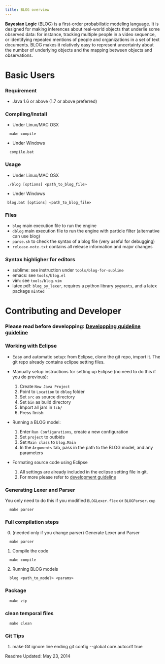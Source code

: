 ```yaml
---
title: BLOG overview
---
```


**Bayesian Logic** (BLOG) is a first-order probabilistic modeling language. It is designed for making inferences about real-world objects that underlie some observed data: for instance, tracking multiple people in a video sequence, or identifying repeated mentions of people and organizations in a set of text documents. BLOG makes it relatively easy to represent uncertainty about the number of underlying objects and the mapping between objects and observations.

# Basic Users
### Requirement
- Java 1.6 or above (1.7 or above preferred)

### Compiling/Install
- Under Linux/MAC OSX
```
  make compile
```
- Under Windows
```
  compile.bat
```

### Usage
- Under Linux/MAC OSX
```
 ./blog [options] <path_to_blog_file> 
```
- Under Windows
```
 blog.bat [options] <path_to_blog_file> 
```

### Files
- `blog` main execution file to run the engine
- `dblog` main execution file to run the engine with particle filter (alternative can use blog)
- `parse.sh` to check the syntax of a blog file (very useful for debugging)
- `release-note.txt` contains all release information and major changes 

### Syntax highligher for editors
- sublime: see instruction under `tools/blog-for-sublime` 
- emacs: see `tools/blog.el`
- vim: see `tools/blog.vim`
- latex pdf: `blog_py_lexer`, requires a python library `pygments`, and a latex package `minted`

# Contributing and Developer
### Please read before developping: [Developping guideline guideline](https://github.com/lileicc/dblog/wiki/Home)

### Working with Eclipse
- Easy and automatic setup: from Eclipse, clone the git repo, import it. The git repo already contains eclipse setting files. 

- Manually setup instructions for setting up Eclipse (no need to do this if you do previous):
  1. Create `New Java Project` 
  2. Point to `Location` to `dblog` folder
  3. Set `src` as source directory
  4. Set `bin` as build directory
  5. Import all jars in `lib/`
  6. Press finish

- Running a BLOG model:
  1. Enter `Run Configurations`, create a new configuration
  2. Set `project` to outbids
  3. Set `Main class` to `blog.Main`
  4. In the `Arguments` tab, pass in the path to the BLOG model, and any parameters

- Formating source code using Eclipse
  1. All settings are already included in the eclipse setting file in git.
  2. For more please refer to [development guideline](https://github.com/lileicc/dblog/wiki/Home)

### Generating Lexer and Parser
You only need to do this if you modified `BLOGLexer.flex` or `BLOGParser.cup`
```
  make parser
```

### Full compilation steps
0. (needed only if you change parser) Generate Lexer and Parser 
```
  make parser
```
1. Compile the code 
```
  make compile
```
2. Running BLOG models 
```
  blog <path_to_model> <params>
```

### Package
```
  make zip
```

### clean temporal files
```
  make clean
```

### Git Tips
1. make Git ignore line ending
 git config --global core.autocrlf true

Readme Updated: May 23, 2014
